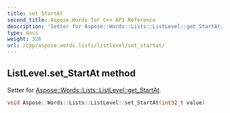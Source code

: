 ```yaml
---
title: set_StartAt
second_title: Aspose.Words for C++ API Reference
description: 'Setter for Aspose::Words::Lists::ListLevel::get_StartAt.'
type: docs
weight: 326
url: /cpp/aspose.words.lists/listlevel/set_startat/
---
```

## ListLevel.set_StartAt method


Setter for [Aspose::Words::Lists::ListLevel::get_StartAt](../get_startat/).

```cpp
void Aspose::Words::Lists::ListLevel::set_StartAt(int32_t value)
```

